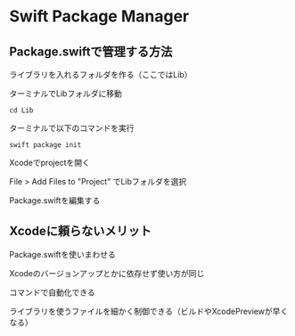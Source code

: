 # Swift Package Manager

## Package.swiftで管理する方法

ライブラリを入れるフォルダを作る（ここではLib）

ターミナルでLibフォルダに移動

```
cd Lib
```

ターミナルで以下のコマンドを実行

```
swift package init
```

Xcodeでprojectを開く

File > Add Files to "Project" でLibフォルダを選択

Package.swiftを編集する

## Xcodeに頼らないメリット

Package.swiftを使いまわせる

Xcodeのバージョンアップとかに依存せず使い方が同じ

コマンドで自動化できる

ライブラリを使うファイルを細かく制御できる（ビルドやXcodePreviewが早くなる）
